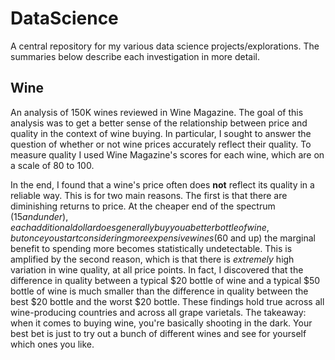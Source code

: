 # DataScience

A central repository for my various data science projects/explorations. The summaries below describe each investigation in more detail.

## Wine

An analysis of 150K wines reviewed in Wine Magazine. The goal of this analysis was to get a better sense of the relationship between price and quality in the context of wine buying. In particular, I sought to answer the question of whether or not wine prices accurately reflect their quality. To measure quality I used Wine Magazine's scores for each wine, which are on a scale of 80 to 100.

In the end, I found that a wine's price often does **not** reflect its quality in a reliable way. This is for two main reasons. The first is that there are diminishing returns to price. At the cheaper end of the spectrum ($15 and under), each additional dollar does generally buy you a better bottle of wine, but once you start considering more expensive wines ($60 and up) the marginal benefit to spending more becomes statistically undetectable. This is amplified by the second reason, which is that there is *extremely* high variation in wine quality, at all price points. In fact, I discovered that the difference in quality between a typical $20 bottle of wine and a typical $50 bottle of wine is much smaller than the difference in quality between the best $20 bottle and the worst $20 bottle. These findings hold true across all wine-producing countries and across all grape varietals. The takeaway:  when it comes to buying wine, you're basically shooting in the dark. Your best bet is just to try out a bunch of different wines and see for yourself which ones you like. 
